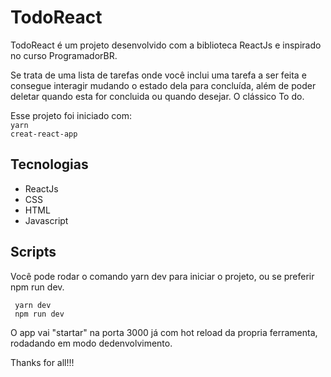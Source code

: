 # TodoReact

TodoReact é um projeto desenvolvido com a biblioteca ReactJs e inspirado no curso ProgramadorBR. 

Se trata de uma lista de tarefas onde você inclui uma tarefa a ser feita e consegue interagir mudando o estado dela para concluída, além de poder deletar quando esta for concluida ou quando desejar. O clássico To do.

Esse projeto foi iniciado com:
<br> 
<code>yarn creat-react-app</code>

## Tecnologias
<ul>
  <li>ReactJs</li>
  <li>CSS</li>
  <li>HTML</li>
  <li>Javascript</li>
</ul>
  
## Scripts

Você pode rodar o comando yarn dev para iniciar o projeto, ou se preferir npm run dev.

<code> yarn dev </code><br>
<code> npm run dev</code>


O app vai "startar" na porta 3000 já com hot reload da propria ferramenta, rodadando em modo dedenvolvimento.

Thanks for all!!!




